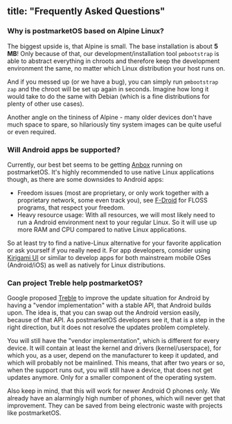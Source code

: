 title: "Frequently Asked Questions"
---

### Why is postmarketOS based on Alpine Linux?

The biggest upside is, that Alpine is small. The base installation is about **5 MB**! Only because of that, our development/installation tool <code>pmbootstrap</code> is able to abstract everything in chroots and therefore keep the development environment the same, no matter which Linux distribution your host runs on.

And if you messed up (or we have a bug), you can simply run <code>pmbootstrap zap</code> and the chroot will be set up again in seconds. Imagine how long it would take to do the same with Debian (which is a fine distributions for plenty of other use cases).

Another angle on the tininess of Alpine - many older devices don't have much space to spare, so hilariously tiny system images can be quite useful or even required.

### Will Android apps be supported?
Currently, our best bet seems to be getting [Anbox](https://wiki.postmarketos.org/wiki/Anbox) running on postmarketOS. It's highly recommended to use native Linux applications though, as there are some downsides to Android apps:

* Freedom issues (most are proprietary, or only work together with a proprietary network, some even track you), see [F-Droid](https://f-droid.org/) for FLOSS programs, that respect your freedom.
* Heavy resource usage: With all resources, we will most likely need to run a Android environment next to your regular Linux. So it will use up more RAM and CPU compared to native Linux applications.

So at least try to find a native-Linux alternative for your favorite application or ask yourself if you really need it. For app developers, consider using [Kirigami UI](https://dot.kde.org/2017/01/02/kde-releases-beta-kirigami-ui-20) or similar to develop apps for both mainstream mobile OSes (Android/iOS) as well as natively for Linux distributions.

### Can project Treble help postmarketOS?
Google proposed [Treble](https://android-developers.googleblog.com/2017/05/here-comes-treble-modular-base-for.html) to improve the update situation for Android by having a "vendor implementation" with a stable API, that Android builds upon. The idea is, that you can swap out the Android version easily, because of that API. As postmarketOS developers see it, that is a step in the right direction, but it does not resolve the updates problem completely.

You will still have the "vendor implementation", which is different for every device. It will contain at least the kernel and drivers (kernel/userspace), for which you, as a user, depend on the manufacturer to keep it updated, and which will probably not be mainlined. This means, that after two years or so, when the support runs out, you will still have a device, that does not get updates anymore. Only for a smaller component of the operating system.

Also keep in mind, that this will work for newer Android O phones only. We already have an alarmingly high number of phones, which will never get that improvement. They can be saved from being electronic waste with projects like postmarketOS.
